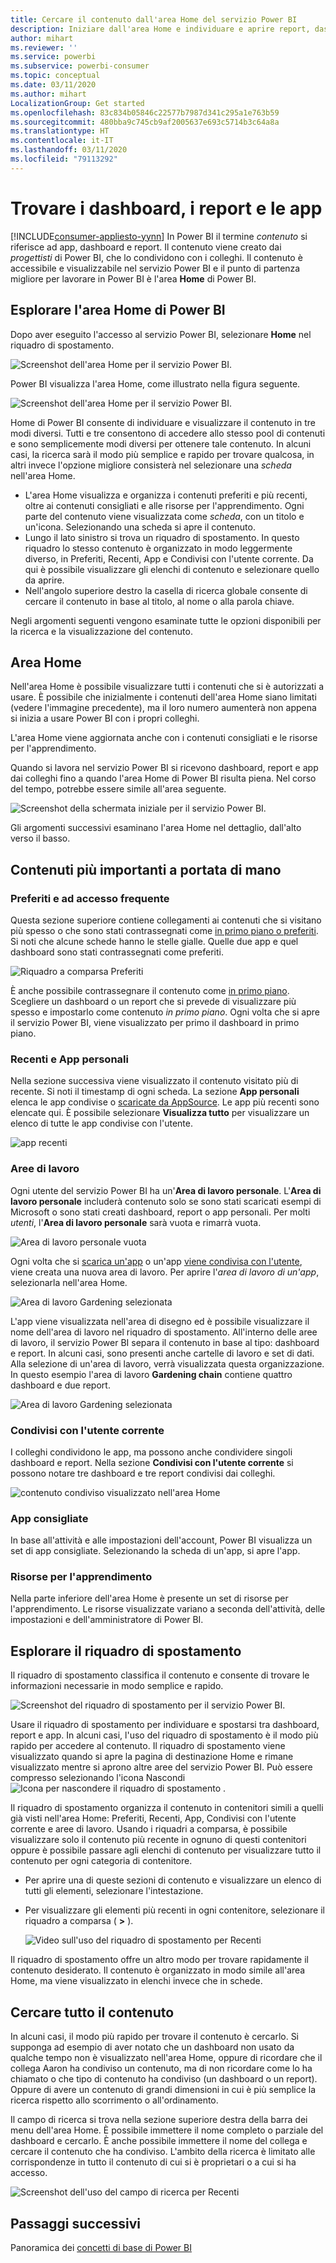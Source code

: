 ```yaml
---
title: Cercare il contenuto dall'area Home del servizio Power BI
description: Iniziare dall'area Home e individuare e aprire report, dashboard e app.
author: mihart
ms.reviewer: ''
ms.service: powerbi
ms.subservice: powerbi-consumer
ms.topic: conceptual
ms.date: 03/11/2020
ms.author: mihart
LocalizationGroup: Get started
ms.openlocfilehash: 83c834b05846c22577b7987d341c295a1e763b59
ms.sourcegitcommit: 480bba9c745cb9af2005637e693c5714b3c64a8a
ms.translationtype: HT
ms.contentlocale: it-IT
ms.lasthandoff: 03/11/2020
ms.locfileid: "79113292"
---
```

# <a name="find-your-dashboards-reports-and-apps"></a>Trovare i dashboard, i report e le app

[!INCLUDE[consumer-appliesto-yynn](../includes/consumer-appliesto-yynn.md)]
In Power BI il termine *contenuto* si riferisce ad app, dashboard e report. Il contenuto viene creato dai *progettisti* di Power BI, che lo condividono con i colleghi. Il contenuto è accessibile e visualizzabile nel servizio Power BI e il punto di partenza migliore per lavorare in Power BI è l'area **Home** di Power BI.

## <a name="explore-power-bi-home"></a>Esplorare l'area Home di Power BI
Dopo aver eseguito l'accesso al servizio Power BI, selezionare **Home** nel riquadro di spostamento. 

![Screenshot dell'area Home per il servizio Power BI.](media/end-user-home/power-bi-home-menu.png)


Power BI visualizza l'area Home, come illustrato nella figura seguente.
 
![Screenshot dell'area Home per il servizio Power BI.](media/end-user-home/power-bi-home.png)

Home di Power BI consente di individuare e visualizzare il contenuto in tre modi diversi. Tutti e tre consentono di accedere allo stesso pool di contenuti e sono semplicemente modi diversi per ottenere tale contenuto. In alcuni casi, la ricerca sarà il modo più semplice e rapido per trovare qualcosa, in altri invece l'opzione migliore consisterà nel selezionare una *scheda* nell'area Home.

- L'area Home visualizza e organizza i contenuti preferiti e più recenti, oltre ai contenuti consigliati e alle risorse per l'apprendimento. Ogni parte del contenuto viene visualizzata come *scheda*, con un titolo e un'icona. Selezionando una scheda si apre il contenuto.
- Lungo il lato sinistro si trova un riquadro di spostamento. In questo riquadro lo stesso contenuto è organizzato in modo leggermente diverso, in Preferiti, Recenti, App e Condivisi con l'utente corrente. Da qui è possibile visualizzare gli elenchi di contenuto e selezionare quello da aprire.
- Nell'angolo superiore destro la casella di ricerca globale consente di cercare il contenuto in base al titolo, al nome o alla parola chiave.

Negli argomenti seguenti vengono esaminate tutte le opzioni disponibili per la ricerca e la visualizzazione del contenuto.

## <a name="home-canvas"></a>Area Home
Nell'area Home è possibile visualizzare tutti i contenuti che si è autorizzati a usare. È possibile che inizialmente i contenuti dell'area Home siano limitati (vedere l'immagine precedente), ma il loro numero aumenterà non appena si inizia a usare Power BI con i propri colleghi.

L'area Home viene aggiornata anche con i contenuti consigliati e le risorse per l'apprendimento. 
 
Quando si lavora nel servizio Power BI si ricevono dashboard, report e app dai colleghi fino a quando l'area Home di Power BI risulta piena. Nel corso del tempo, potrebbe essere simile all'area seguente.

![Screenshot della schermata iniziale per il servizio Power BI.](media/end-user-home/power-bi-home-oldest.png)

 
Gli argomenti successivi esaminano l'area Home nel dettaglio, dall'alto verso il basso.

## <a name="most-important-content-at-your-fingertips"></a>Contenuti più importanti a portata di mano

### <a name="favorites-and-frequents"></a>Preferiti e ad accesso frequente
Questa sezione superiore contiene collegamenti ai contenuti che si visitano più spesso o che sono stati contrassegnati come [in primo piano o preferiti](end-user-favorite.md). Si noti che alcune schede hanno le stelle gialle. Quelle due app e quel dashboard sono stati contrassegnati come preferiti. 

![Riquadro a comparsa Preferiti](./media/end-user-home/power-bi-favorites-frequents.png)

È anche possibile contrassegnare il contenuto come [in primo piano](end-user-featured.md). Scegliere un dashboard o un report che si prevede di visualizzare più spesso e impostarlo come contenuto *in primo piano*. Ogni volta che si apre il servizio Power BI, viene visualizzato per primo il dashboard in primo piano. 


### <a name="recents-and-my-apps"></a>Recenti e App personali
Nella sezione successiva viene visualizzato il contenuto visitato più di recente. Si noti il timestamp di ogni scheda. La sezione **App personali** elenca le app condivise o [scaricate da AppSource](end-user-apps.md). Le app più recenti sono elencate qui. È possibile selezionare **Visualizza tutto** per visualizzare un elenco di tutte le app condivise con l'utente.

![app recenti](./media/end-user-home/power-bi-recent-apps.png)


### <a name="workspaces"></a>Aree di lavoro
Ogni utente del servizio Power BI ha un'**Area di lavoro personale**. L'**Area di lavoro personale** includerà contenuto solo se sono stati scaricati esempi di Microsoft o sono stati creati dashboard, report o app personali. Per molti *utenti*, l'**Area di lavoro personale** sarà vuota e rimarrà vuota.  

![Area di lavoro personale vuota](./media/end-user-home/power-bi-empty-workspace.png)

Ogni volta che si [scarica un'app](end-user-app-marketing.md) o un'app [viene condivisa con l'utente](end-user-apps.md), viene creata una nuova area di lavoro.  Per aprire l'*area di lavoro di un'app*, selezionarla nell'area Home. 

![Area di lavoro Gardening selezionata](./media/end-user-home/power-bi-workspace-section.png)

L'app viene visualizzata nell'area di disegno ed è possibile visualizzare il nome dell'area di lavoro nel riquadro di spostamento. All'interno delle aree di lavoro, il servizio Power BI separa il contenuto in base al tipo: dashboard e report. In alcuni casi, sono presenti anche cartelle di lavoro e set di dati. Alla selezione di un'area di lavoro, verrà visualizzata questa organizzazione. In questo esempio l'area di lavoro **Gardening chain** contiene quattro dashboard e due report.

![Area di lavoro Gardening selezionata](./media/end-user-home/power-bi-search-workspace.png)

### <a name="shared-with-me"></a>Condivisi con l'utente corrente
I colleghi condividono le app, ma possono anche condividere singoli dashboard e report. Nella sezione **Condivisi con l'utente corrente** si possono notare tre dashboard e tre report condivisi dai colleghi.

![contenuto condiviso visualizzato nell'area Home](./media/end-user-home/power-bi-shared.png)

### <a name="recommended-apps"></a>App consigliate
In base all'attività e alle impostazioni dell'account, Power BI visualizza un set di app consigliate. Selezionando la scheda di un'app, si apre l'app.
 
### <a name="learning-resources"></a>Risorse per l'apprendimento
Nella parte inferiore dell'area Home è presente un set di risorse per l'apprendimento. Le risorse visualizzate variano a seconda dell'attività, delle impostazioni e dell'amministratore di Power BI. 
 
## <a name="explore-the-nav-pane"></a>Esplorare il riquadro di spostamento

Il riquadro di spostamento classifica il contenuto e consente di trovare le informazioni necessarie in modo semplice e rapido.  

![Screenshot del riquadro di spostamento per il servizio Power BI.](media/end-user-home/power-bi-nav.png)


Usare il riquadro di spostamento per individuare e spostarsi tra dashboard, report e app. In alcuni casi, l'uso del riquadro di spostamento è il modo più rapido per accedere al contenuto. Il riquadro di spostamento viene visualizzato quando si apre la pagina di destinazione Home e rimane visualizzato mentre si aprono altre aree del servizio Power BI. Può essere compresso selezionando l'icona Nascondi ![Icona per nascondere il riquadro di spostamento](media/end-user-home/power-bi-hide.png) .
  
Il riquadro di spostamento organizza il contenuto in contenitori simili a quelli già visti nell'area Home: Preferiti, Recenti, App, Condivisi con l'utente corrente e aree di lavoro. Usando i riquadri a comparsa, è possibile visualizzare solo il contenuto più recente in ognuno di questi contenitori oppure è possibile passare agli elenchi di contenuto per visualizzare tutto il contenuto per ogni categoria di contenitore.
 
- Per aprire una di queste sezioni di contenuto e visualizzare un elenco di tutti gli elementi, selezionare l'intestazione.
- Per visualizzare gli elementi più recenti in ogni contenitore, selezionare il riquadro a comparsa ( **>** ).

    ![Video sull'uso del riquadro di spostamento per Recenti](media/end-user-home/power-bi-nav-bar.gif)

 
Il riquadro di spostamento offre un altro modo per trovare rapidamente il contenuto desiderato. Il contenuto è organizzato in modo simile all'area Home, ma viene visualizzato in elenchi invece che in schede. 

## <a name="search-all-of-your-content"></a>Cercare tutto il contenuto
In alcuni casi, il modo più rapido per trovare il contenuto è cercarlo. Si supponga ad esempio di aver notato che un dashboard non usato da qualche tempo non è visualizzato nell'area Home, oppure di ricordare che il collega Aaron ha condiviso un contenuto, ma di non ricordare come lo ha chiamato o che tipo di contenuto ha condiviso (un dashboard o un report). Oppure di avere un contenuto di grandi dimensioni in cui è più semplice la ricerca rispetto allo scorrimento o all'ordinamento. 
 
Il campo di ricerca si trova nella sezione superiore destra della barra dei menu dell'area Home. È possibile immettere il nome completo o parziale del dashboard e cercarlo. È anche possibile immettere il nome del collega e cercare il contenuto che ha condiviso. L'ambito della ricerca è limitato alle corrispondenze in tutto il contenuto di cui si è proprietari o a cui si ha accesso.

![Screenshot dell'uso del campo di ricerca per Recenti](media/end-user-home/power-bi-search-field.png)

## <a name="next-steps"></a>Passaggi successivi
Panoramica dei [concetti di base di Power BI](end-user-basic-concepts.md)
